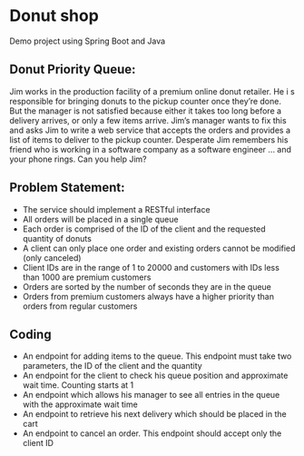 # Donut shop
 Demo project using Spring Boot and Java
 
## Donut Priority Queue:
 Jim works in the production facility of a premium online donut retailer. He i s
 responsible for bringing donuts to the pickup counter once they’re done. But the
 manager is not satisfied because either it takes too long before a delivery arrives, or
 only a few items arrive. Jim’s manager wants to fix this and asks Jim to write a web
 service that accepts the orders and provides a list of items to deliver to the pickup
 counter. Desperate Jim remembers his friend who is working in a software company
 as a software engineer ... and your phone rings. Can you help Jim?
 
## Problem Statement:
 * The service should implement a RESTful interface
 * All orders will be placed in a single queue
 * Each order is comprised of the ID of the client and the requested quantity of
   donuts
 * A client can only place one order and existing orders cannot be modified (only
   canceled)  
 * Client IDs are in the range of 1 to 20000 and customers with IDs less than 1000
   are premium customers
 * Orders are sorted by the number of seconds they are in the queue
 * Orders from premium customers always have a higher priority than orders from regular customers  
 
## Coding
 * An endpoint for adding items to the queue. This endpoint must take two parameters, the ID of the client and the quantity
 * An endpoint for the client to check his queue position and approximate wait time. Counting starts at 1
 * An endpoint which allows his manager to see all entries in the queue with the approximate wait time
 * An endpoint to retrieve his next delivery which should be placed in the cart
 * An endpoint to cancel an order. This endpoint should accept only the client ID

